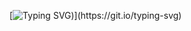 [![Typing SVG](https://readme-typing-svg.herokuapp.com?font=Fira+Code&weight=900&size=29&pause=1000&width=435&lines=File_IO+System_Calls\(:))](https://git.io/typing-svg)